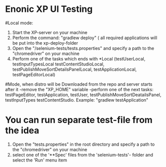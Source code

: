 
# Enonic XP UI Testing

 #Local mode:
1. Start the XP-server on your machine
2. Perform the command: "gradlew deploy" ( all required applications will be put into the
   xp-deploy-folder
3. Open the "/selenium-tests/tests.properties" and specify a path to the  "chromedriver" on your machine
4. Perform one of the tasks which ends with *Local (testUserLocal, testInputTypesLocal
 testContentStudioLocal, testPublishMoveSortDetailsPanelLocal, testApplicationLocal, testPageEditorLocal)

 #Mode, when distro will be Downloaded from the repo and  server starts after it
 -remove the "XP_HOME" variable
 -perform one of the next tasks: testPageEditor, testApplication, testUser, testPublishMoveSortDeatailsPanel, testInputTypes
   testContentStudio.  Example: "gradlew testApplication"

# You can run separate test-file from the idea
1. Open the "tests.properties"  in the root directory and specify a path to the  "chromedriver" on your machine
2. select one of the '**Spec' files from the 'selenium-tests'- folder and select the 'Run' menu item




